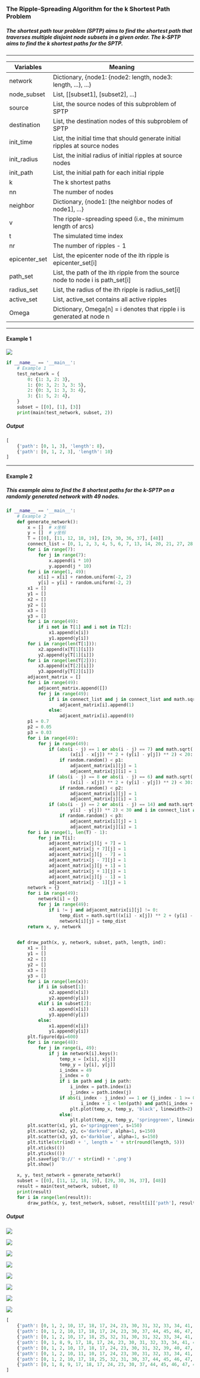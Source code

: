 ### The Ripple-Spreading Algorithm for the k Shortest Path Problem

##### The shortest path tour problem (SPTP) aims to find the shortest path that traverses multiple disjoint node subsets in a given order. The *k*-SPTP aims to find the k shortest paths for the SPTP.

----

| Variables     | Meaning                                                      |
| ------------- | ------------------------------------------------------------ |
| network       | Dictionary, {node1: {node2: length, node3: length, ...}, ...} |
| node_subset   | List, [[subset1], [subset2], ...]                            |
| source        | List, the source nodes of this subproblem of SPTP            |
| destination   | List, the destination nodes of this subproblem of SPTP       |
| init_time     | List, the initial time that should generate initial ripples at source nodes |
| init_radius   | List, the initial radius of initial ripples at source nodes  |
| init_path     | List, the initial path for each initial ripple               |
| k             | The k shortest paths                                         |
| nn            | The number of nodes                                          |
| neighbor      | Dictionary, {node1: [the neighbor nodes of node1], ...}      |
| v             | The ripple-spreading speed (i.e., the minimum length of arcs) |
| t             | The simulated time index                                     |
| nr            | The number of ripples - 1                                    |
| epicenter_set | List, the epicenter node of the ith ripple is epicenter_set[i] |
| path_set      | List, the path of the ith ripple from the source node to node i is path_set[i] |
| radius_set    | List, the radius of the ith ripple is radius_set[i]          |
| active_set    | List, active_set contains all active ripples                 |
| Omega         | Dictionary, Omega[n] = i denotes that ripple i is generated at node n |

----

#### Example 1

![](https://github.com/Xavier-MaYiMing/The-ripple-spreading-algorithm-for-the-k-shortest-path-tour-problem/blob/main/k-SPTP%20example.png)

```python
if __name__ == '__main__':
    # Example 1
    test_network = {
        0: {1: 3, 2: 3},
        1: {0: 3, 2: 3, 3: 5},
        2: {0: 3, 1: 3, 3: 4},
        3: {1: 5, 2: 4},
    }
    subset = [[0], [1], [3]]
    print(main(test_network, subset, 2))
```

##### Output

```python
[
    {'path': [0, 1, 3], 'length': 8}, 
    {'path': [0, 1, 2, 3], 'length': 10}
]
```

---------

#### Example 2

##### This example aims to find the 8 shortest paths for the *k*-SPTP on a randomly generated network with 49 nodes. 

```python
if __name__ == '__main__':
    # Example 2
    def generate_network():
        x = []  # x坐标
        y = []  # y坐标
        T = [[0], [11, 12, 18, 19], [29, 30, 36, 37], [48]]
        connect_list = [0, 1, 2, 3, 4, 5, 6, 7, 13, 14, 20, 21, 27, 28, 34, 35, 41, 42, 43, 44, 45, 46, 47, 48, 49, 50]
        for i in range(7):
            for j in range(7):
                x.append(i * 10)
                y.append(j * 10)
        for i in range(1, 49):
            x[i] = x[i] + random.uniform(-2, 2)
            y[i] = y[i] + random.uniform(-2, 2)
        x1 = []
        y1 = []
        x2 = []
        y2 = []
        x3 = []
        y3 = []
        for i in range(49):
            if i not in T[1] and i not in T[2]:
                x1.append(x[i])
                y1.append(y[i])
        for i in range(len(T[1])):
            x2.append(x[T[1][i]])
            y2.append(y[T[1][i]])
        for i in range(len(T[2])):
            x3.append(x[T[2][i]])
            y3.append(y[T[2][i]])
        adjacent_matrix = []
        for i in range(49):
            adjacent_matrix.append([])
            for j in range(49):
                if i in connect_list and j in connect_list and math.sqrt((x[i] - x[j]) ** 2 + (y[i] - y[j]) ** 2) < 15:
                    adjacent_matrix[i].append(1)
                else:
                    adjacent_matrix[i].append(0)
        p1 = 0.7
        p2 = 0.05
        p3 = 0.03
        for i in range(49):
            for j in range(49):
                if (abs(i - j) == 1 or abs(i - j) == 7) and math.sqrt(
                        (x[i] - x[j]) ** 2 + (y[i] - y[j]) ** 2) < 20:  # 横或竖相连
                    if random.random() < p1:
                        adjacent_matrix[i][j] = 1
                        adjacent_matrix[j][i] = 1
                if (abs(i - j) == 8 or abs(i - j) == 6) and math.sqrt(
                        (x[i] - x[j]) ** 2 + (y[i] - y[j]) ** 2) < 30:  # 对角线相连
                    if random.random() < p2:
                        adjacent_matrix[i][j] = 1
                        adjacent_matrix[j][i] = 1
                if (abs(i - j) == 2 or abs(i - j) == 14) and math.sqrt((x[i] - x[j]) ** 2 + (
                        y[i] - y[j]) ** 2) < 30 and i in connect_list and j in connect_list:  # 两横线或两竖线相连
                    if random.random() < p3:
                        adjacent_matrix[i][j] = 1
                        adjacent_matrix[j][i] = 1
        for i in range(1, len(T) - 1):
            for j in T[i]:
                adjacent_matrix[j][j + 7] = 1
                adjacent_matrix[j + 7][j] = 1
                adjacent_matrix[j][j - 7] = 1
                adjacent_matrix[j - 7][j] = 1
                adjacent_matrix[j][j + 1] = 1
                adjacent_matrix[j + 1][j] = 1
                adjacent_matrix[j][j - 1] = 1
                adjacent_matrix[j - 1][j] = 1
        network = {}
        for i in range(49):
            network[i] = {}
            for j in range(49):
                if i != j and adjacent_matrix[i][j] != 0:
                    temp_dist = math.sqrt((x[i] - x[j]) ** 2 + (y[i] - y[j]) ** 2)
                    network[i][j] = temp_dist
        return x, y, network


    def draw_path(x, y, network, subset, path, length, ind):
        x1 = []
        y1 = []
        x2 = []
        y2 = []
        x3 = []
        y3 = []
        for i in range(len(x)):
            if i in subset[1]:
                x2.append(x[i])
                y2.append(y[i])
            elif i in subset[2]:
                x3.append(x[i])
                y3.append(y[i])
            else:
                x1.append(x[i])
                y1.append(y[i])
        plt.figure(dpi=600)
        for i in range(48):
            for j in range(i, 49):
                if j in network[i].keys():
                    temp_x = [x[i], x[j]]
                    temp_y = [y[i], y[j]]
                    i_index = 49
                    j_index = 0
                    if i in path and j in path:
                        i_index = path.index(i)
                        j_index = path.index(j)
                    if abs(i_index - j_index) == 1 or (j_index - 1 >= 0 and path[j_index - 1] == i) or (
                            i_index + 1 < len(path) and path[i_index + 1] == j):
                        plt.plot(temp_x, temp_y, 'black', linewidth=2)
                    else:
                        plt.plot(temp_x, temp_y, 'springgreen', linewidth=2)
        plt.scatter(x1, y1, c='springgreen', s=150)
        plt.scatter(x2, y2, c='darkred', alpha=1, s=150)
        plt.scatter(x3, y3, c='darkblue', alpha=1, s=150)
        plt.title(str(ind) + ', length = ' + str(round(length, 5)))
        plt.xticks(())
        plt.yticks(())
        plt.savefig('D://' + str(ind) + '.png')
        plt.show()

    x, y, test_network = generate_network()
    subset = [[0], [11, 12, 18, 19], [29, 30, 36, 37], [48]]
    result = main(test_network, subset, 8)
    print(result)
    for i in range(len(result)):
        draw_path(x, y, test_network, subset, result[i]['path'], result[i]['length'], i + 1)
```

##### Output

![](https://github.com/Xavier-MaYiMing/The-ripple-spreading-algorithm-for-the-k-shortest-path-tour-problem/blob/main/1.png)

![](https://github.com/Xavier-MaYiMing/The-ripple-spreading-algorithm-for-the-k-shortest-path-tour-problem/blob/main/2.png)

![](https://github.com/Xavier-MaYiMing/The-ripple-spreading-algorithm-for-the-k-shortest-path-tour-problem/blob/main/3.png)

![](https://github.com/Xavier-MaYiMing/The-ripple-spreading-algorithm-for-the-k-shortest-path-tour-problem/blob/main/4.png)

![](https://github.com/Xavier-MaYiMing/The-ripple-spreading-algorithm-for-the-k-shortest-path-tour-problem/blob/main/5.png)

![](https://github.com/Xavier-MaYiMing/The-ripple-spreading-algorithm-for-the-k-shortest-path-tour-problem/blob/main/6.png)

![](https://github.com/Xavier-MaYiMing/The-ripple-spreading-algorithm-for-the-k-shortest-path-tour-problem/blob/main/7.png)

![](https://github.com/Xavier-MaYiMing/The-ripple-spreading-algorithm-for-the-k-shortest-path-tour-problem/blob/main/8.png)

```python
[
    {'path': [0, 1, 2, 10, 17, 18, 17, 24, 23, 30, 31, 32, 33, 34, 41, 48], 'length': 150.1495608090849}, 
    {'path': [0, 1, 2, 10, 17, 18, 17, 24, 23, 30, 37, 44, 45, 46, 47, 48], 'length': 150.63572706262775}, 
    {'path': [0, 1, 2, 10, 17, 18, 25, 32, 31, 30, 31, 32, 33, 34, 41, 48], 'length': 151.2016145482568}, 
    {'path': [0, 1, 8, 9, 17, 18, 17, 24, 23, 30, 31, 32, 33, 34, 41, 48], 'length': 151.27653543201578}, 
    {'path': [0, 1, 2, 10, 17, 18, 17, 24, 23, 30, 31, 32, 39, 40, 47, 48], 'length': 151.29119265478346}, 
    {'path': [0, 1, 2, 10, 11, 10, 17, 24, 23, 30, 31, 32, 33, 34, 41, 48], 'length': 151.44287618906438}, 
    {'path': [0, 1, 2, 10, 17, 18, 25, 32, 31, 30, 37, 44, 45, 46, 47, 48], 'length': 151.68778080179965}, 
    {'path': [0, 1, 8, 9, 17, 18, 17, 24, 23, 30, 37, 44, 45, 46, 47, 48], 'length': 151.76270168555862}
]
```

